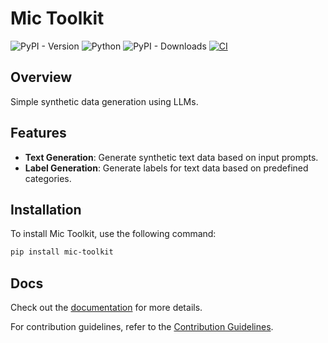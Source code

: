 # Mic Toolkit

![PyPI - Version](https://img.shields.io/pypi/v/mic-toolkit)
![Python](https://img.shields.io/badge/python-3.12-blue.svg)
![PyPI - Downloads](https://img.shields.io/pypi/dw/mic-toolkit)
[![CI](https://github.com/micvitc/mic-toolkit/actions/workflows/ci.yaml/badge.svg)](https://github.com/micvitc/mic-toolkit/actions/workflows/ci.yaml)

## Overview

Simple synthetic data generation using LLMs.

## Features

- **Text Generation**: Generate synthetic text data based on input prompts.
- **Label Generation**: Generate labels for text data based on predefined categories.

## Installation

To install Mic Toolkit, use the following command:

```sh
pip install mic-toolkit
```

## Docs

Check out the [documentation](https://micvitc.github.io/mic-toolkit/) for more details.

For contribution guidelines, refer to the [Contribution Guidelines](https://micvitc.github.io/mic-toolkit/contributing).